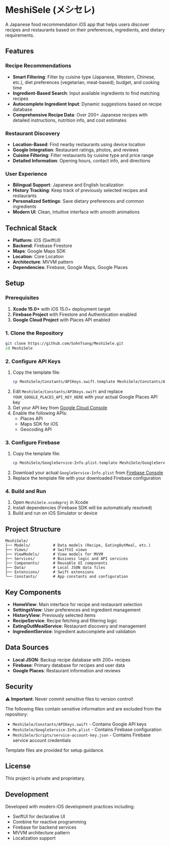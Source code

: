 # MeshiSele (メシセレ)

A Japanese food recommendation iOS app that helps users discover recipes and restaurants based on their preferences, ingredients, and dietary requirements.

## Features

### Recipe Recommendations
- **Smart Filtering**: Filter by cuisine type (Japanese, Western, Chinese, etc.), diet preferences (vegetarian, meat-based), budget, and cooking time
- **Ingredient-Based Search**: Input available ingredients to find matching recipes
- **Autocomplete Ingredient Input**: Dynamic suggestions based on recipe database
- **Comprehensive Recipe Data**: Over 200+ Japanese recipes with detailed instructions, nutrition info, and cost estimates

### Restaurant Discovery
- **Location-Based**: Find nearby restaurants using device location
- **Google Integration**: Restaurant ratings, photos, and reviews
- **Cuisine Filtering**: Filter restaurants by cuisine type and price range
- **Detailed Information**: Opening hours, contact info, and directions

### User Experience
- **Bilingual Support**: Japanese and English localization
- **History Tracking**: Keep track of previously selected recipes and restaurants
- **Personalized Settings**: Save dietary preferences and common ingredients
- **Modern UI**: Clean, intuitive interface with smooth animations

## Technical Stack

- **Platform**: iOS (SwiftUI)
- **Backend**: Firebase Firestore
- **Maps**: Google Maps SDK
- **Location**: Core Location
- **Architecture**: MVVM pattern
- **Dependencies**: Firebase, Google Maps, Google Places

## Setup

### Prerequisites
1. **Xcode 15.0+** with iOS 15.0+ deployment target
2. **Firebase Project** with Firestore and Authentication enabled
3. **Google Cloud Project** with Places API enabled

### 1. Clone the Repository
```bash
git clone https://github.com/SohnTsang/MeshiSele.git
cd MeshiSele
```

### 2. Configure API Keys
1. Copy the template file:
   ```bash
   cp MeshiSele/Constants/APIKeys.swift.template MeshiSele/Constants/APIKeys.swift
   ```
2. Edit `MeshiSele/Constants/APIKeys.swift` and replace `YOUR_GOOGLE_PLACES_API_KEY_HERE` with your actual Google Places API key
3. Get your API key from [Google Cloud Console](https://console.cloud.google.com/apis/credentials)
4. Enable the following APIs:
   - Places API
   - Maps SDK for iOS
   - Geocoding API

### 3. Configure Firebase
1. Copy the template file:
   ```bash
   cp MeshiSele/GoogleService-Info.plist.template MeshiSele/GoogleService-Info.plist
   ```
2. Download your actual `GoogleService-Info.plist` from [Firebase Console](https://console.firebase.google.com/)
3. Replace the template file with your downloaded Firebase configuration

### 4. Build and Run
1. Open `MeshiSele.xcodeproj` in Xcode
2. Install dependencies (Firebase SDK will be automatically resolved)
3. Build and run on iOS Simulator or device

## Project Structure

```
MeshiSele/
├── Models/          # Data models (Recipe, EatingOutMeal, etc.)
├── Views/           # SwiftUI views
├── ViewModels/      # View models for MVVM
├── Services/        # Business logic and API services
├── Components/      # Reusable UI components
├── Data/            # Local JSON data files
├── Extensions/      # Swift extensions
└── Constants/       # App constants and configuration
```

## Key Components

- **HomeView**: Main interface for recipe and restaurant selection
- **SettingsView**: User preferences and ingredient management
- **HistoryView**: Previously selected items
- **RecipeService**: Recipe fetching and filtering logic
- **EatingOutMealService**: Restaurant discovery and management
- **IngredientService**: Ingredient autocomplete and validation

## Data Sources

- **Local JSON**: Backup recipe database with 200+ recipes
- **Firebase**: Primary database for recipes and user data
- **Google Places**: Restaurant information and reviews

## Security

⚠️ **Important**: Never commit sensitive files to version control!

The following files contain sensitive information and are excluded from the repository:
- `MeshiSele/Constants/APIKeys.swift` - Contains Google API keys
- `MeshiSele/GoogleService-Info.plist` - Contains Firebase configuration
- `MeshiSele/Scripts/service-account-key.json` - Contains Firebase service account credentials

Template files are provided for setup guidance.

## License

This project is private and proprietary.

## Development

Developed with modern iOS development practices including:
- SwiftUI for declarative UI
- Combine for reactive programming
- Firebase for backend services
- MVVM architecture pattern
- Localization support 